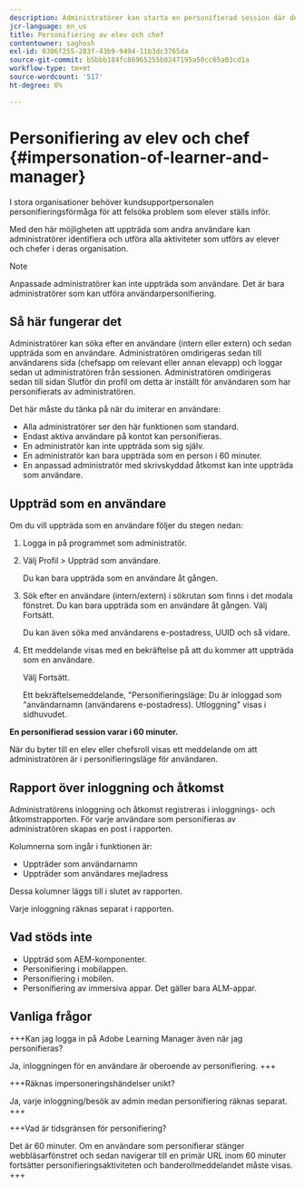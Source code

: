 ```yaml
---
description: Administratörer kan starta en personifierad session där de kan logga in för en annan användares räkning på sitt konto i sin elev- och chefsroll.
jcr-language: en_us
title: Personifiering av elev och chef
contentowner: saghosh
exl-id: 0306f255-283f-43b9-9494-11b3dc3765da
source-git-commit: b5bbb184fc86965255b0247195a50cc65a03cd1a
workflow-type: tm+mt
source-wordcount: '517'
ht-degree: 0%

---
```


# Personifiering av elev och chef {#impersonation-of-learner-and-manager}

I stora organisationer behöver kundsupportpersonalen personifieringsförmåga för att felsöka problem som elever ställs inför.

Med den här möjligheten att uppträda som andra användare kan administratörer identifiera och utföra alla aktiviteter som utförs av elever och chefer i deras organisation.

>[!NOTE]
>
>Anpassade administratörer kan inte uppträda som användare. Det är bara administratörer som kan utföra användarpersonifiering.

## Så här fungerar det

Administratörer kan söka efter en användare (intern eller extern) och sedan uppträda som en användare. Administratören omdirigeras sedan till användarens sida (chefsapp om relevant eller annan elevapp) och loggar sedan ut administratören från sessionen. Administratören omdirigeras sedan till sidan Slutför din profil om detta är inställt för användaren som har personifierats av administratören.

Det här måste du tänka på när du imiterar en användare:

* Alla administratörer ser den här funktionen som standard.
* Endast aktiva användare på kontot kan personifieras.
* En administratör kan inte uppträda som sig själv.
* En administratör kan bara uppträda som en person i 60 minuter.
* En anpassad administratör med skrivskyddad åtkomst kan inte uppträda som användare.

## Uppträd som en användare

Om du vill uppträda som en användare följer du stegen nedan:

1. Logga in på programmet som administratör.
1. Välj Profil > Uppträd som användare.

   Du kan bara uppträda som en användare åt gången.

1. Sök efter en användare (intern/extern) i sökrutan som finns i det modala fönstret. Du kan bara uppträda som en användare åt gången. Välj Fortsätt.

   Du kan även söka med användarens e-postadress, UUID och så vidare.

1. Ett meddelande visas med en bekräftelse på att du kommer att uppträda som en användare.

   Välj Fortsätt.

   Ett bekräftelsemeddelande, &quot;Personifieringsläge: Du är inloggad som &quot;användarnamn (användarens e-postadress). Utloggning&quot; visas i sidhuvudet.

**En personifierad session varar i 60 minuter.**

När du byter till en elev eller chefsroll visas ett meddelande om att administratören är i personifieringsläge för användaren.

## Rapport över inloggning och åtkomst

Administratörens inloggning och åtkomst registreras i inloggnings- och åtkomstrapporten. För varje användare som personifieras av administratören skapas en post i rapporten.

Kolumnerna som ingår i funktionen är:

* Uppträder som användarnamn
* Uppträder som användares mejladress

Dessa kolumner läggs till i slutet av rapporten.

Varje inloggning räknas separat i rapporten.

## Vad stöds inte

* Uppträd som AEM-komponenter.
* Personifiering i mobilappen.
* Personifiering i mobilen.
* Personifiering av immersiva appar. Det gäller bara ALM-appar.

## Vanliga frågor

+++Kan jag logga in på Adobe Learning Manager även när jag personifieras?

Ja, inloggningen för en användare är oberoende av personifiering.
+++

+++Räknas impersoneringshändelser unikt?

Ja, varje inloggning/besök av admin medan personifiering räknas separat.
+++

+++Vad är tidsgränsen för personifiering?

Det är 60 minuter. Om en användare som personifierar stänger webbläsarfönstret och sedan navigerar till en primär URL inom 60 minuter fortsätter personifieringsaktiviteten och banderollmeddelandet måste visas.
+++
